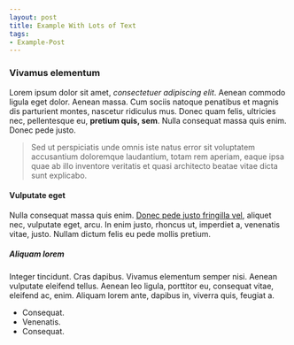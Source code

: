 ```yaml
---
layout: post
title: Example With Lots of Text
tags:
- Example-Post
---
```


### Vivamus elementum 

Lorem ipsum dolor sit amet, *consectetuer adipiscing elit*. Aenean commodo ligula eget dolor. Aenean massa. Cum sociis natoque penatibus et magnis dis parturient montes, nascetur ridiculus mus. Donec quam felis, ultricies nec, pellentesque eu, **pretium quis, sem**. Nulla consequat massa quis enim. Donec pede justo.

> Sed ut perspiciatis unde omnis iste natus error sit voluptatem accusantium doloremque laudantium, totam rem aperiam, 
eaque ipsa quae ab illo inventore veritatis et quasi architecto beatae vitae dicta sunt explicabo.

#### Vulputate eget

Nulla consequat massa quis enim. [Donec pede justo fringilla vel](http://www.example.com), aliquet nec, vulputate eget, arcu. In enim justo, rhoncus ut, imperdiet a, venenatis vitae, justo. Nullam dictum felis eu pede mollis pretium.

##### Aliquam lorem

Integer tincidunt. Cras dapibus. Vivamus elementum semper nisi. Aenean vulputate eleifend tellus. Aenean leo ligula, porttitor eu, consequat vitae, eleifend ac, enim. Aliquam lorem ante, dapibus in, viverra quis, feugiat a.

-   Consequat.
-   Venenatis.
-   Consequat.

